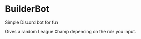 # BuilderBot
Simple Discord bot for fun

Gives a random League Champ depending on the role you input.
